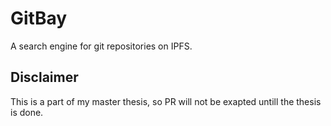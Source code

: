 # GitBay
A search engine for git repositories on IPFS. 


## Disclaimer

This is a part of my master thesis, so PR will not be exapted untill the thesis is done. 

